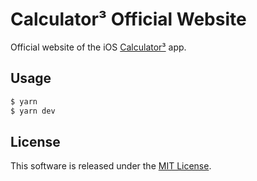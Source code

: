 # Calculator³ Official Website

Official website of the iOS [Calculator³](https://itunes.apple.com/us/app/calculator3/id828838134?ls=1&mt=8) app.

## Usage

```sh
$ yarn
$ yarn dev
```

## License

This software is released under the [MIT License](http://opensource.org/licenses/MIT).
